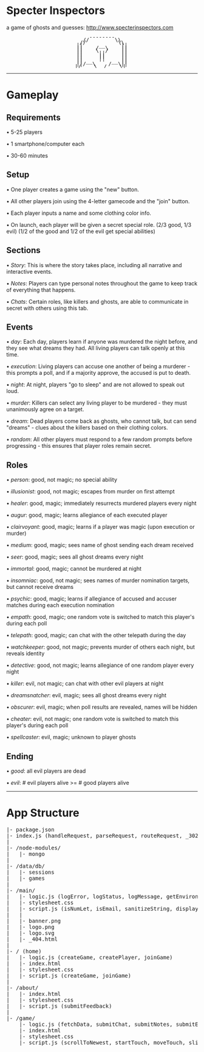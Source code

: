 # Specter Inspectors

a game of ghosts and guesses: http://www.specterinspectors.com

<pre style='line-height: 0.5; text-align: center'>
      --------      
    //        \\    
   //          \\   
  ||     __     ||  
  ||    /  \    ||  
  ||    \  /    ||  
  ||     ||     ||  
  ||     ||     ||  
  ||     ||     ||  
  || __      __ ||  
  ||/  \    /  \||  
  |/    \__/    \|   
</pre>
<hr>

# Gameplay


## Requirements

• 5-25 players

• 1 smartphone/computer each

• 30-60 minutes



## Setup

• One player creates a game using the "new" button.

• All other players join using the 4-letter gamecode and the "join" button.

• Each player inputs a name and some clothing color info.

• On launch, each player will be given a secret special role. (2/3 good, 1/3 evil) (1/2 of the good and 1/2 of the evil get special abilities) 



## Sections

• *Story*: This is where the story takes place, including all narrative and interactive events.

• *Notes*: Players can type personal notes throughout the game to keep track of everything that happens.

• *Chats*: Certain roles, like killers and ghosts, are able to communicate in secret with others using this tab.



## Events

• *day*: Each day, players learn if anyone was murdered the night before, and they see what dreams they had. All living players can talk openly at this time.

• *execution*: Living players can accuse one another of being a murderer - this prompts a poll, and if a majority approve, the accused is put to death.

• *night*: At night, players "go to sleep" and are not allowed to speak out loud.

• *murder*: Killers can select any living player to be murdered - they must unanimously agree on a target.

• *dream*: Dead players come back as ghosts, who cannot talk, but can send "dreams" - clues about the killers based on their clothing colors.

• *random*: All other players must respond to a few random prompts before progressing - this ensures that player roles remain secret.



## Roles

• *person*: good, not magic; no special ability

• *illusionist*: good, not magic; escapes from murder on first attempt

• *healer*: good, magic; immediately resurrects murdered players every night

• *augur*: good, magic; learns allegiance of each executed player

• *clairvoyant*: good, magic; learns if a player was magic (upon execution or murder)

• *medium*: good, magic; sees name of ghost sending each dream received

• *seer*: good, magic; sees all ghost dreams every night

• *immortal*: good, magic; cannot be murdered at night

• *insomniac*: good, not magic; sees names of murder nomination targets, but cannot receive dreams

• *psychic*: good, magic; learns if allegiance of accused and accuser matches during each execution nomination

• *empath*: good, magic; one random vote is switched to match this player's during each poll

• *telepath*: good, magic; can chat with the other telepath during the day

• *watchkeeper*: good, not magic; prevents murder of others each night, but reveals identity

• *detective*: good, not magic; learns allegiance of one random player every night


• *killer*: evil, not magic; can chat with other evil players at night

• *dreamsnatcher*: evil, magic; sees all ghost dreams every night

• *obscurer*: evil, magic; when poll results are revealed, names will be hidden

• *cheater*: evil, not magic; one random vote is switched to match this player's during each poll

• *spellcaster*: evil, magic; unknown to player ghosts



## Ending

• *good*: all evil players are dead

• *evil*: # evil players alive >= # good players alive



<hr>

# App Structure

<pre>
|- package.json
|- index.js (handleRequest, parseRequest, routeRequest, _302, _403, _404)
|
|- /node-modules/
|   |- mongo
|
|- /data/db/
|   |- sessions
|   |- games
|
|- /main/
|   |- logic.js (logError, logStatus, logMessage, getEnvironment, getAsset, isReserved, isNumLet, isBot, renderHTML, generateRandom, chooseRandom, sortRandom, locateIP, sanitizeString, determineSession, retrieveData, storeData)
|   |- stylesheet.css
|   |- script.js (isNumLet, isEmail, sanitizeString, displayError, buildGhosts, animateGhosts, sendPost)
|   |
|   |- banner.png
|   |- logo.png
|   |- logo.svg
|   |- _404.html
|
|- / (home)
|   |- logic.js (createGame, createPlayer, joinGame)
|   |- index.html
|   |- stylesheet.css
|   |- script.js (createGame, joinGame)
|
|- /about/
|   |- index.html
|   |- stylesheet.css
|   |- script.js (submitFeedback)
|
|- /game/
    |- logic.js (fetchData, submitChat, submitNotes, submitEvent, createStaticEvent, createActionEvent, createQueueEvent, getRoleDescription, checkQueue, setupPlayer, launchGame, createDay, createNight, executePlayer, murderPlayer, setupDream, setupRandom)
    |- index.html
    |- stylesheet.css
    |- script.js (scrollToNewest, startTouch, moveTouch, slideContainer, submitNotes, submitChat, submitEvent, buildChat, buildEvent, disableEvent, enableEvent, localizeTimes, fetchData)
</pre>
